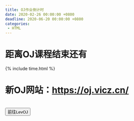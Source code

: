 ```yaml
---
title: OJ作业倒计时
date: 2020-02-26 00:00:00 +0800
deadline: 2020-06-20 00:00:00 +0800
categories:
 - HTML
---
```




# 距离OJ课程结束还有

{% include time.html %}

# 新OJ网站：https://oj.vicz.cn/

<div class="btn-inline">
    <h1><button onclick="viewArchivedTasks()" class="btn btn-outline" type="button">前往LevOJ</button></h1>
</div>
<script>
    function viewArchivedTasks() {
        window.location.href="https://switernal.cn/ArchivedTasks/";
    }
</script>